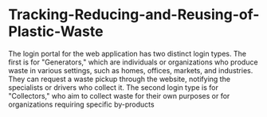 # Tracking-Reducing-and-Reusing-of-Plastic-Waste
The login portal for the web application has two distinct login types. The first is for "Generators," which are individuals or organizations who produce waste in various settings, such as homes, offices, markets, and industries. They can request a waste pickup through the website, notifying the specialists or drivers who collect it. The second login type is for "Collectors," who aim to collect waste for their own purposes or for organizations requiring specific by-products
